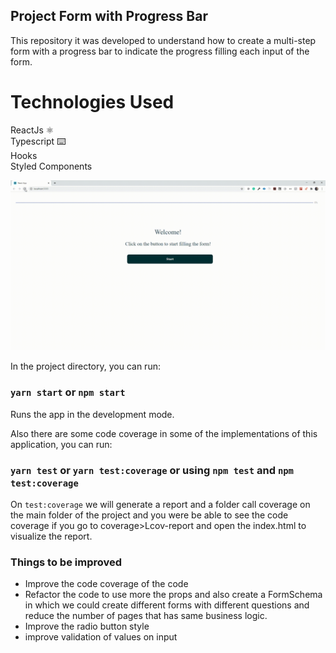 ## Project Form with Progress Bar

This repository it was developed to understand how to create a multi-step form with a progress bar to indicate the progress filling each input of the form.

# Technologies Used

ReactJs ⚛️ <br />
Typescript ⌨️ <br />
Hooks <br />
Styled Components

<img src="assets/demo.gif" />

In the project directory, you can run:

### `yarn start` or `npm start`

Runs the app in the development mode.<br />

Also there are some code coverage in some of the implementations of this application, you can run:

### `yarn test` or `yarn test:coverage` or using `npm test` and `npm test:coverage`

On `test:coverage` we will generate a report and a folder call coverage on the main folder of the project and you were be able to see the code coverage if you go to coverage>Lcov-report and open the index.html to visualize the report.

### Things to be improved

- Improve the code coverage of the code
- Refactor the code to use more the props and also create a FormSchema in which we could create different forms with different questions and reduce the number of pages that has same business logic.
- Improve the radio button style
- improve validation of values on input
